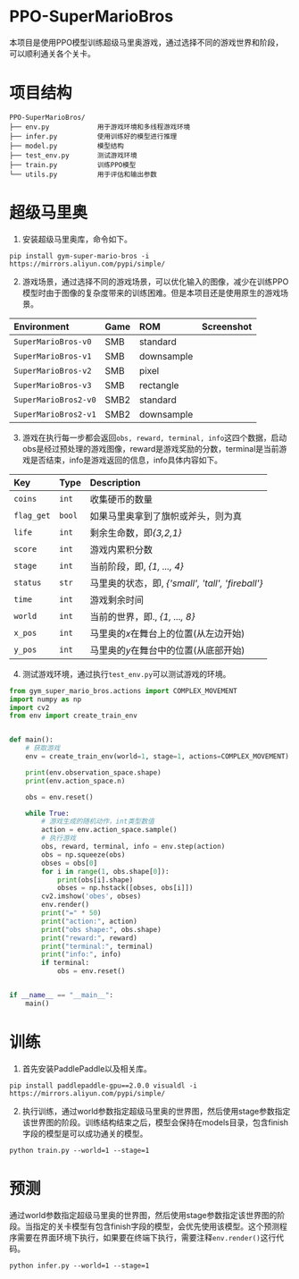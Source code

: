 # PPO-SuperMarioBros
本项目是使用PPO模型训练超级马里奥游戏，通过选择不同的游戏世界和阶段，可以顺利通关各个关卡。

# 项目结构
```shell script
PPO-SuperMarioBros/
├── env.py            用于游戏环境和多线程游戏环境
├── infer.py          使用训练好的模型进行推理
├── model.py          模型结构
├── test_env.py       测试游戏环境
├── train.py          训练PPO模型
└── utils.py          用于评估和输出参数
```

# 超级马里奥

1. 安装超级马里奥库，命令如下。
```shell
pip install gym-super-mario-bros -i https://mirrors.aliyun.com/pypi/simple/
```

2. 游戏场景，通过选择不同的游戏场景，可以优化输入的图像，减少在训练PPO模型时由于图像的复杂度带来的训练困难。但是本项目还是使用原生的游戏场景。
<table>
<thead>
<tr>
<th align="left">Environment</th>
<th align="left">Game</th>
<th align="left">ROM</th>
<th align="left">Screenshot</th>
</tr>
</thead>
<tbody>
<tr>
<td align="left"><code>SuperMarioBros-v0</code></td>
<td align="left">SMB</td>
<td align="left">standard</td>
<td align="left"><img alt="" src="https://warehouse-camo.ingress.cmh1.psfhosted.org/c4717c633d3823dda390ebc21bac34b18e7c22c3/68747470733a2f2f757365722d696d616765732e67697468756275736572636f6e74656e742e636f6d2f323138343436392f34303934383832302d33643135653563322d363833302d313165382d383164342d6563666166666565306131342e706e67"></td>
</tr>
<tr>
<td align="left"><code>SuperMarioBros-v1</code></td>
<td align="left">SMB</td>
<td align="left">downsample</td>
<td align="left"><img alt="" src="https://warehouse-camo.ingress.cmh1.psfhosted.org/e8eda56caeefcada9af67f43385ef1f48d0ac394/68747470733a2f2f757365722d696d616765732e67697468756275736572636f6e74656e742e636f6d2f323138343436392f34303934383831392d33636666366334382d363833302d313165382d383337332d3866616431363635616337322e706e67"></td>
</tr>
<tr>
<td align="left"><code>SuperMarioBros-v2</code></td>
<td align="left">SMB</td>
<td align="left">pixel</td>
<td align="left"><img alt="" src="https://warehouse-camo.ingress.cmh1.psfhosted.org/7f53e40eb716be49673cf41fb833486ab3ee104a/68747470733a2f2f757365722d696d616765732e67697468756275736572636f6e74656e742e636f6d2f323138343436392f34303934383831382d33636561303964342d363833302d313165382d386566612d3866333464386230356231312e706e67"></td>
</tr>
<tr>
<td align="left"><code>SuperMarioBros-v3</code></td>
<td align="left">SMB</td>
<td align="left">rectangle</td>
<td align="left"><img alt="" src="https://warehouse-camo.ingress.cmh1.psfhosted.org/51975e7cc634efb02ed92acfb56368733b25f4d9/68747470733a2f2f757365722d696d616765732e67697468756275736572636f6e74656e742e636f6d2f323138343436392f34303934383831372d33636436363030612d363833302d313165382d386162622d3963656536613331643337372e706e67"></td>
</tr>
<tr>
<td align="left"><code>SuperMarioBros2-v0</code></td>
<td align="left">SMB2</td>
<td align="left">standard</td>
<td align="left"><img alt="" src="https://warehouse-camo.ingress.cmh1.psfhosted.org/0618011a5c6cedb9dba051b8cf134ba51dd0777a/68747470733a2f2f757365722d696d616765732e67697468756275736572636f6e74656e742e636f6d2f323138343436392f34303934383832322d33643362383431322d363833302d313165382d383630622d6166333830326635333733662e706e67"></td>
</tr>
<tr>
<td align="left"><code>SuperMarioBros2-v1</code></td>
<td align="left">SMB2</td>
<td align="left">downsample</td>
<td align="left"><img alt="" src="https://warehouse-camo.ingress.cmh1.psfhosted.org/7c42437f4d2f447e192c088eab22739534c2d9be/68747470733a2f2f757365722d696d616765732e67697468756275736572636f6e74656e742e636f6d2f323138343436392f34303934383832312d33643264363161322d363833302d313165382d383738392d6139326537353061613961382e706e67"></td>
</tr></tbody></table>


3. 游戏在执行每一步都会返回`obs, reward, terminal, info`这四个数据，启动obs是经过预处理的游戏图像，reward是游戏奖励的分数，terminal是当前游戏是否结束，info是游戏返回的信息，info具体内容如下。

<table>
<thead>
<tr>
<th align="left">Key</th>
<th align="left">Type</th>
<th align="left">Description</th>
</tr>
</thead>
<tbody>
<tr>
<td align="left"><code>coins</code></td>
<td align="left"><code>int</code></td>
<td align="left">收集硬币的数量</td>
</tr>
<tr>
<td align="left"><code>flag_get</code></td>
<td align="left"><code>bool</code></td>
<td align="left">如果马里奥拿到了旗帜或斧头，则为真</td>
</tr>
<tr>
<td align="left"><code>life</code></td>
<td align="left"><code>int</code></td>
<td align="left">剩余生命数，即<em>{3,2,1}</em></td>
</tr>
<tr>
<td align="left"><code>score</code></td>
<td align="left"><code>int</code></td>
<td align="left">游戏内累积分数</td>
</tr>
<tr>
<td align="left"><code>stage</code></td>
<td align="left"><code>int</code></td>
<td align="left">当前阶段，即, <em>{1, ..., 4}</em></td>
</tr>
<tr>
<td align="left"><code>status</code></td>
<td align="left"><code>str</code></td>
<td align="left">马里奥的状态，即, <em>{'small', 'tall', 'fireball'}</em></td>
</tr>
<tr>
<td align="left"><code>time</code></td>
<td align="left"><code>int</code></td>
<td align="left">游戏剩余时间</td>
</tr>
<tr>
<td align="left"><code>world</code></td>
<td align="left"><code>int</code></td>
<td align="left">当前的世界，即., <em>{1, ..., 8}</em></td>
</tr>
<tr>
<td align="left"><code>x_pos</code></td>
<td align="left"><code>int</code></td>
<td align="left">马里奥的<em>x</em>在舞台上的位置(从左边开始)</td>
</tr>
<tr>
<td align="left"><code>y_pos</code></td>
<td align="left"><code>int</code></td>
<td align="left">马里奥的<em>y</em>在舞台中的位置(从底部开始)</td>
</tr></tbody></table>


4. 测试游戏环境，通过执行`test_env.py`可以测试游戏的环境。
```python
from gym_super_mario_bros.actions import COMPLEX_MOVEMENT
import numpy as np
import cv2
from env import create_train_env


def main():
    # 获取游戏
    env = create_train_env(world=1, stage=1, actions=COMPLEX_MOVEMENT)

    print(env.observation_space.shape)
    print(env.action_space.n)

    obs = env.reset()

    while True:
        # 游戏生成的随机动作，int类型数值
        action = env.action_space.sample()
        # 执行游戏
        obs, reward, terminal, info = env.step(action)
        obs = np.squeeze(obs)
        obses = obs[0]
        for i in range(1, obs.shape[0]):
            print(obs[i].shape)
            obses = np.hstack([obses, obs[i]])
        cv2.imshow('obes', obses)
        env.render()
        print("=" * 50)
        print("action:", action)
        print("obs shape:", obs.shape)
        print("reward:", reward)
        print("terminal:", terminal)
        print("info:", info)
        if terminal:
            obs = env.reset()


if __name__ == "__main__":
    main()
```

# 训练

1. 首先安装PaddlePaddle以及相关库。
```shell
pip install paddlepaddle-gpu==2.0.0 visualdl -i https://mirrors.aliyun.com/pypi/simple/
```


2. 执行训练，通过world参数指定超级马里奥的世界图，然后使用stage参数指定该世界图的阶段。训练结构结束之后，模型会保持在models目录，包含finish字段的模型是可以成功通关的模型。
```shell
python train.py --world=1 --stage=1
```

# 预测
通过world参数指定超级马里奥的世界图，然后使用stage参数指定该世界图的阶段。当指定的关卡模型有包含finish字段的模型，会优先使用该模型。这个预测程序需要在界面环境下执行，如果要在终端下执行，需要注释`env.render()`这行代码。
```shell
python infer.py --world=1 --stage=1
```

